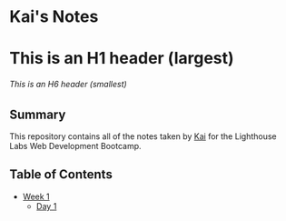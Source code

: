 # Kai's Notes
# This is an H1 header (largest)
###### This is an H6 header (smallest)

## Summary 

This repository contains all of the notes taken by [Kai](https://github.com/kevinzhu2019) for the Lighthouse Labs Web Development Bootcamp.

## Table of Contents
* [Week 1](/Week_1)
  * [Day 1](/Week_1/Day_1)